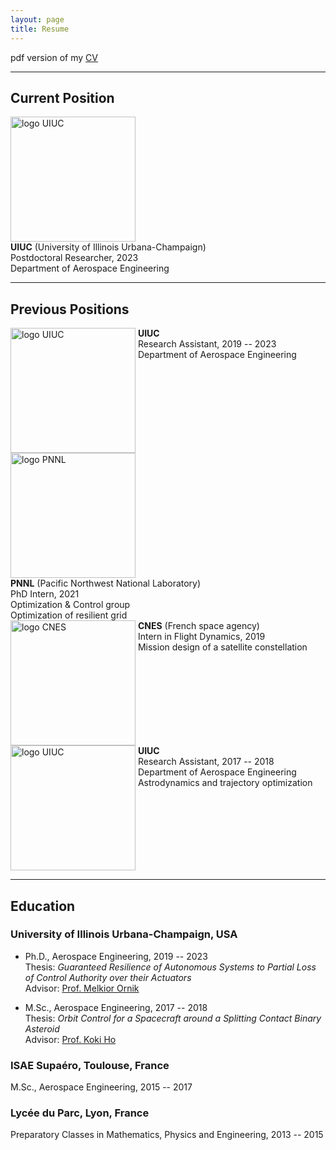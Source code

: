 ```yaml
---
layout: page
title: Resume
---
```



pdf version of my [CV](/assets/CV.pdf)

---

## Current Position

<div style="display:inline-block;vertical-align:top;">
    <img src="{{ site.baseurl }}/assets/UIUC.png" alt="logo UIUC" width="200" />
</div>
<div style="display:inline-block;">
  <div><strong>UIUC</strong> (University of Illinois Urbana-Champaign)</div>
  <div>Postdoctoral Researcher, 2023</div>
  <div>Department of Aerospace Engineering</div>
</div>


---

## Previous Positions

<div style="display:inline-block;vertical-align:top;">
    <img src="{{ site.baseurl }}/assets/UIUC.png" alt="logo UIUC" width="200" />
</div>
<div style="display:inline-block;">
  <div><strong>UIUC</strong></div>
  <div>Research Assistant, 2019 -- 2023</div>
  <div>Department of Aerospace Engineering</div>
</div>



<div style="display:inline-block;vertical-align:top;">
    <img src="{{ site.baseurl }}/assets/PNNL.png" alt="logo PNNL" width="200" />
</div>
<div style="display:inline-block;">
  <div><strong>PNNL</strong> (Pacific Northwest National Laboratory)</div>
  <div> PhD Intern, 2021</div>
  <div>Optimization & Control group</div>
  <div>Optimization of resilient grid</div>
</div>


<div style="display:inline-block;vertical-align:top;">
    <img src="{{ site.baseurl }}/assets/CNES_logo.jpg" alt="logo CNES" width="200" />
</div>
<div style="display:inline-block;">
  <div><strong>CNES</strong> (French space agency)</div>
  <div>Intern in Flight Dynamics, 2019</div>
  <div>Mission design of a satellite constellation</div>
</div>

<div style="display:inline-block;vertical-align:top;">
    <img src="{{ site.baseurl }}/assets/UIUC.png" alt="logo UIUC" width="200" />
</div>
<div style="display:inline-block;">
  <div><strong>UIUC</strong></div>
  <div>Research Assistant, 2017 -- 2018</div>
  <div>Department of Aerospace Engineering</div>
  <div>Astrodynamics and trajectory optimization</div>
</div>





---

## Education

### University of Illinois Urbana-Champaign, USA
- Ph.D., Aerospace Engineering, 2019 -- 2023 <br>
  Thesis: *Guaranteed Resilience of Autonomous Systems to Partial Loss of Control Authority over their Actuators* <br>
  Advisor: [Prof. Melkior Ornik](https://mornik.web.illinois.edu/)

- M.Sc., Aerospace Engineering, 2017 -- 2018 <br>
  Thesis: *Orbit Control for a Spacecraft around a Splitting Contact Binary Asteroid* <br>
  Advisor: [Prof. Koki Ho](https://ae.gatech.edu/directory/person/koki-ho)



### ISAE Supaéro, Toulouse, France
M.Sc., Aerospace Engineering, 2015 -- 2017

### Lycée du Parc, Lyon, France 
Preparatory Classes in Mathematics, Physics and Engineering, 2013 -- 2015


